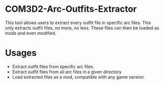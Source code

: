 # COM3D2-Arc-Outfits-Extractor
This tool allows users to extract every outfit file in specific arc files. This only extracts outfit files, no more, no less. These files can then be loaded as mods and even modified.

# Usages #

- Extract outfit files from specific arc files.
- Extract outfit files from all arc files in a given directory
- Load extracted files as a mod, compatible with any game version.
